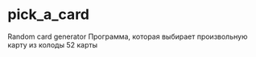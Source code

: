 # pick_a_card
Random card generator
Программа, которая выбирает произвольную карту из колоды 52 карты
